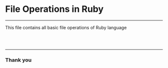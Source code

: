 <h1> File Operations in Ruby </h1>
<hr>
<p> This file contains all basic file operations of Ruby language  </p>

<br/>

<br/>

<hr>
<h3> Thank you </h3>

